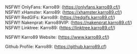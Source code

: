NSFW!! OnlyFans: Karro89: (https://onlyfans.karro89.cf/) \
NSFW!! xHamster: Karro89: (https://xhamster.karro89.cf/) \
NSFW!! RedGIFs: Karro89: (https://redgifs.karro89.cf/) \
NSFW!! Nakenprat: Karro89VIP: (https://nakenprat.karro89.cf/) \
NSFW!! Linktree: Karro89: (https://linktree.karro89.cf/)

NSFW!! Karro89 Website: (https://www.karro89.cf/)

Github Profile: Karro89: (https://github.karro89.cf)
